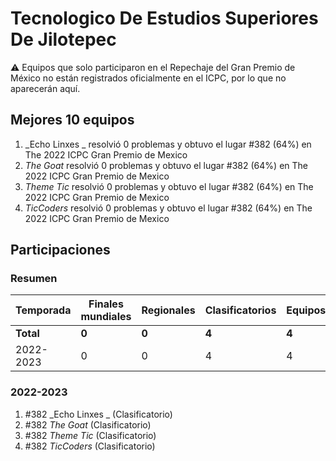 # Tecnologico De Estudios Superiores De Jilotepec

:warning: Equipos que solo participaron en el Repechaje del Gran Premio de México no están registrados oficialmente en el ICPC, por lo que no aparecerán aquí.

## Mejores 10 equipos

1. _Echo Linxes _ resolvió 0 problemas y obtuvo el lugar #382 (64%) en The 2022 ICPC Gran Premio de Mexico
1. _The Goat_ resolvió 0 problemas y obtuvo el lugar #382 (64%) en The 2022 ICPC Gran Premio de Mexico
1. _Theme Tic_ resolvió 0 problemas y obtuvo el lugar #382 (64%) en The 2022 ICPC Gran Premio de Mexico
1. _TicCoders_ resolvió 0 problemas y obtuvo el lugar #382 (64%) en The 2022 ICPC Gran Premio de Mexico

## Participaciones

### Resumen

| Temporada | Finales mundiales | Regionales | Clasificatorios | Equipos |
| --- | --- | --- | --- | --- |
| **Total** | **0** | **0** | **4** | **4** |
| 2022-2023 | 0 | 0 | 4 | 4 |

### 2022-2023

1. #382 _Echo Linxes _ (Clasificatorio)
1. #382 _The Goat_ (Clasificatorio)
1. #382 _Theme Tic_ (Clasificatorio)
1. #382 _TicCoders_ (Clasificatorio)



